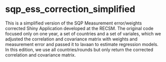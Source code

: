# sqp_ess_correction_simplified

This is a simplified version of the SQP Measurement error/weights corrected Shiny Application developed at the RECSM. The original code focused only on one year, a set of countries and a set of variales, which we adjusted the correlation and covariance matrix with weights and measurement error and passed it to lavaan to estimate regression models. In this edition, we use all countries/rounds but only return the corrected correlation and covariance matrix.
